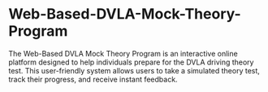 # Web-Based-DVLA-Mock-Theory-Program
The Web-Based DVLA Mock Theory Program is an interactive online platform designed to help individuals prepare for the DVLA driving theory test. This user-friendly system allows users to take a simulated theory test, track their progress, and receive instant feedback.
